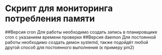# Скрипт для мониторинга потребления памяти
##Версия cron
Для работы необходимо создать запись в планировщике cron с указанием времени проверки
##Версия daemon
Для постоянной работы необходимо создать демон systemd, также подойдёт любой другой способ для постоянного выполнения (к примеру pm2)
